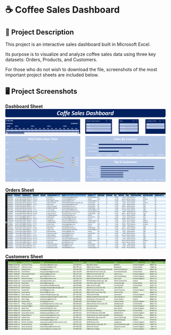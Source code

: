 # ☕ Coffee Sales Dashboard

## 📌 Project Description
This project is an interactive sales dashboard built in Microsoft Excel.

Its purpose is to visualize and analyze coffee sales data using three key datasets: Orders, Products, and Customers.

For those who do not wish to download the file, screenshots of the most important project sheets are included below.

## 🖥️ Project Screenshots

**Dashboard Sheet**  
![Dashboard Screenshot](Dashboard%20Screenshot.png)

**Orders Sheet**  
![Orders Screenshot](Orders%20Screenshot.png)

**Customers Sheet**  
![Customers Screenshot](Customers%20Screenshot.png)